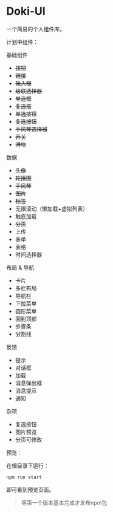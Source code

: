 # Doki-UI
 一个简易的个人组件库。

计划中组件：

基础组件

- ~~按钮~~
- ~~链接~~
- ~~输入框~~
- ~~级联选择器~~
- ~~单选框~~
- ~~复选框~~
- ~~单选按钮~~
- ~~复选按钮~~
- ~~手风琴选择器~~
- ~~开关~~
- ~~滑块~~


数据

- ~~头像~~
- ~~轮播图~~
- ~~手风琴~~
- ~~图片~~
- ~~标签~~
- 无限滚动（懒加载+虚拟列表）
- 触底加载
- ~~分页~~
- 上传
- 表单
- 表格
- 时间选择器


布局 & 导航

- 卡片
- 多栏布局
- 导航栏
- 下拉菜单
- 圆形菜单
- 回到顶部
- 步骤条
- 分割线

反馈

- 提示
- 对话框
- 加载
- 消息弹出框
- 消息提示
- 通知

杂项

- 复选按钮
- 图片预览
- 分页可修改


预览：

在根目录下运行：
```bash
npm run start
```
即可看到预览页面。

> 等第一个版本基本完成才发布npm包
